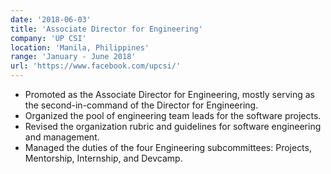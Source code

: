 ```yaml
---
date: '2018-06-03'
title: 'Associate Director for Engineering'
company: 'UP CSI'
location: 'Manila, Philippines'
range: 'January - June 2018'
url: 'https://www.facebook.com/upcsi/'
---
```


- Promoted as the Associate Director for Engineering, mostly serving as the second-in-command of the Director for Engineering.
- Organized the pool of engineering team leads for the software projects.
- Revised the organization rubric and guidelines for software engineering and management.
- Managed the duties of the four Engineering subcommittees: Projects, Mentorship, Internship, and Devcamp.

